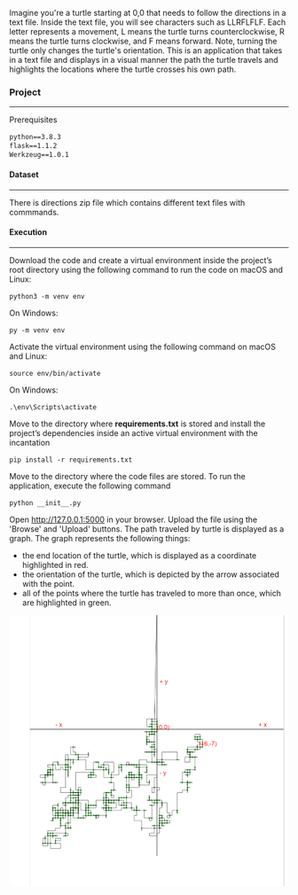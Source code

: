 Imagine you're a turtle starting at 0,0 that needs to follow the directions in a text file. Inside the text file, you will see characters such as LLRFLFLF. Each letter represents a movement, L means the turtle turns counterclockwise, R means the turtle turns clockwise, and F means forward. Note, turning the turtle only changes the turtle's orientation. This is an application that takes in a text file and displays in a visual manner the path the turtle travels and highlights the locations where the turtle crosses his own path.  

### Project
_______________________________________________________________________________________________
Prerequisites
```
python==3.8.3
flask==1.1.2
Werkzeug==1.0.1
```

#### Dataset
____________________________________________________________________________________________________
There is directions zip file which contains different text files with commmands. 

#### Execution
____________________________________________________________________________________________________
Download the code and create a virtual environment inside the project’s root directory using the following command to run the code
on macOS and Linux:
```
python3 -m venv env
```
On Windows:
```
py -m venv env
```
Activate the virtual environment using the following command
on macOS and Linux:
```
source env/bin/activate
```
On Windows:
```
.\env\Scripts\activate
```
Move to the directory where __requirements.txt__ is stored and install the project’s dependencies inside an active virtual environment with the incantation 
```
pip install -r requirements.txt
```
Move to the directory where the code files are stored. To run the application, execute the following command 
```
python __init__.py
```
Open http://127.0.0.1:5000 in your browser. Upload the file using the 'Browse' and 'Upload' buttons. The path traveled by turtle is displayed as a graph.
The graph represents the following things:
* the end location of the turtle, which is displayed as a coordinate highlighted in red.
* the orientation of the turtle, which is depicted by the arrow associated with the point. 
* all of the points where the turtle has traveled to more than once, which are highlighted in green.

![path traveled based on instructions](https://github.com/pkaplish20/AltaML_Coding_Exercise/blob/master/Assets/Path.png)
